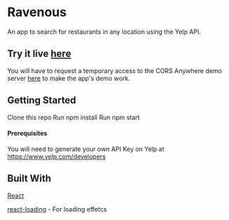 # Ravenous
An app to search for restaurants in any location using the Yelp API.

## Try it live [here](https://ravenous-demo.netlify.app/)

You will have to request a temporary access to the CORS Anywhere demo server [here](https://cors-anywhere.herokuapp.com/corsdemo) to make the app's demo work. 


## Getting Started
Clone this repo
Run npm install
Run npm start

#### Prerequisites
You will need to generate your own API Key on Yelp at https://www.yelp.com/developers

## Built With
[React](https://reactjs.org/)

[react-loading](https://github.com/fakiolinhhttps://reactjs.org/o/react-loading) - For loading effetcs

